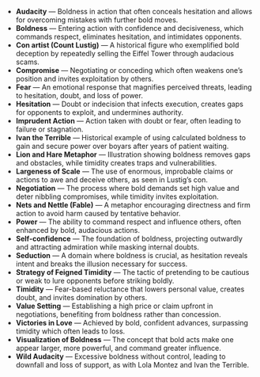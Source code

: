 - **Audacity** — Boldness in action that often conceals hesitation and allows for overcoming mistakes with further bold moves.  
- **Boldness** — Entering action with confidence and decisiveness, which commands respect, eliminates hesitation, and intimidates opponents.  
- **Con artist (Count Lustig)** — A historical figure who exemplified bold deception by repeatedly selling the Eiffel Tower through audacious scams.  
- **Compromise** — Negotiating or conceding which often weakens one’s position and invites exploitation by others.  
- **Fear** — An emotional response that magnifies perceived threats, leading to hesitation, doubt, and loss of power.  
- **Hesitation** — Doubt or indecision that infects execution, creates gaps for opponents to exploit, and undermines authority.  
- **Imprudent Action** — Action taken with doubt or fear, often leading to failure or stagnation.  
- **Ivan the Terrible** — Historical example of using calculated boldness to gain and secure power over boyars after years of patient waiting.  
- **Lion and Hare Metaphor** — Illustration showing boldness removes gaps and obstacles, while timidity creates traps and vulnerabilities.  
- **Largeness of Scale** — The use of enormous, improbable claims or actions to awe and deceive others, as seen in Lustig’s con.  
- **Negotiation** — The process where bold demands set high value and deter nibbling compromises, while timidity invites exploitation.  
- **Nets and Nettle (Fable)** — A metaphor encouraging directness and firm action to avoid harm caused by tentative behavior.  
- **Power** — The ability to command respect and influence others, often enhanced by bold, audacious actions.  
- **Self-confidence** — The foundation of boldness, projecting outwardly and attracting admiration while masking internal doubts.  
- **Seduction** — A domain where boldness is crucial, as hesitation reveals intent and breaks the illusion necessary for success.  
- **Strategy of Feigned Timidity** — The tactic of pretending to be cautious or weak to lure opponents before striking boldly.  
- **Timidity** — Fear-based reluctance that lowers personal value, creates doubt, and invites domination by others.  
- **Value Setting** — Establishing a high price or claim upfront in negotiations, benefiting from boldness rather than concession.  
- **Victories in Love** — Achieved by bold, confident advances, surpassing timidity which often leads to loss.  
- **Visualization of Boldness** — The concept that bold acts make one appear larger, more powerful, and command greater influence.  
- **Wild Audacity** — Excessive boldness without control, leading to downfall and loss of support, as with Lola Montez and Ivan the Terrible.
